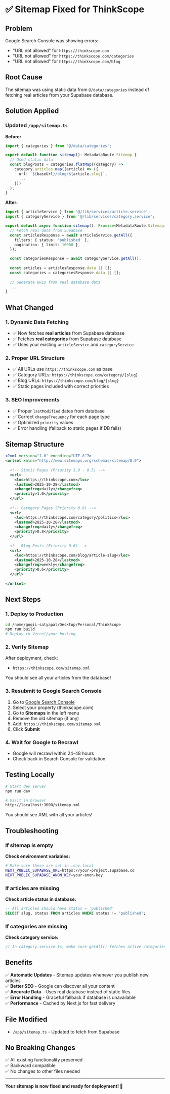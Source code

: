 # ✅ Sitemap Fixed for ThinkScope

## Problem
Google Search Console was showing errors:
- "URL not allowed" for `https://thinkscope.com`
- "URL not allowed" for `https://thinkscope.com/categories`
- "URL not allowed" for `https://thinkscope.com/blog`

## Root Cause
The sitemap was using static data from `@/data/categories` instead of fetching real articles from your Supabase database.

## Solution Applied

### Updated `/app/sitemap.ts`

**Before:**
```typescript
import { categories } from '@/data/categories';

export default function sitemap(): MetadataRoute.Sitemap {
  // Used static data
  const blogPosts = categories.flatMap((category) =>
    category.articles.map((article) => ({
      url: `${baseUrl}/blog/${article.slug}`,
      ...
    }))
  );
}
```

**After:**
```typescript
import { articleService } from '@/lib/services/article.service';
import { categoryService } from '@/lib/services/category.service';

export default async function sitemap(): Promise<MetadataRoute.Sitemap> {
  // Fetch real data from Supabase
  const articlesResponse = await articleService.getAll({
    filters: { status: 'published' },
    pagination: { limit: 10000 },
  });

  const categoriesResponse = await categoryService.getAll();
  
  const articles = articlesResponse.data || [];
  const categories = categoriesResponse.data || [];
  
  // Generate URLs from real database data
  ...
}
```

## What Changed

### 1. Dynamic Data Fetching
- ✅ Now fetches **real articles** from Supabase database
- ✅ Fetches **real categories** from Supabase database
- ✅ Uses your existing `articleService` and `categoryService`

### 2. Proper URL Structure
- ✅ All URLs use `https://thinkscope.com` as base
- ✅ Category URLs: `https://thinkscope.com/category/{slug}`
- ✅ Blog URLs: `https://thinkscope.com/blog/{slug}`
- ✅ Static pages included with correct priorities

### 3. SEO Improvements
- ✅ Proper `lastModified` dates from database
- ✅ Correct `changeFrequency` for each page type
- ✅ Optimized `priority` values
- ✅ Error handling (fallback to static pages if DB fails)

## Sitemap Structure

```xml
<?xml version="1.0" encoding="UTF-8"?>
<urlset xmlns="http://www.sitemaps.org/schemas/sitemap/0.9">
  
  <!-- Static Pages (Priority 1.0 - 0.5) -->
  <url>
    <loc>https://thinkscope.com</loc>
    <lastmod>2025-10-28</lastmod>
    <changefreq>daily</changefreq>
    <priority>1.0</priority>
  </url>
  
  <!-- Category Pages (Priority 0.8) -->
  <url>
    <loc>https://thinkscope.com/category/politics</loc>
    <lastmod>2025-10-28</lastmod>
    <changefreq>daily</changefreq>
    <priority>0.8</priority>
  </url>
  
  <!-- Blog Posts (Priority 0.6) -->
  <url>
    <loc>https://thinkscope.com/blog/article-slug</loc>
    <lastmod>2025-10-28</lastmod>
    <changefreq>weekly</changefreq>
    <priority>0.6</priority>
  </url>
  
</urlset>
```

## Next Steps

### 1. Deploy to Production
```bash
cd /home/goqii-satyapal/Desktop/Personal/ThinkScope
npm run build
# Deploy to Vercel/your hosting
```

### 2. Verify Sitemap
After deployment, check:
- `https://thinkscope.com/sitemap.xml`

You should see all your articles from the database!

### 3. Resubmit to Google Search Console
1. Go to [Google Search Console](https://search.google.com/search-console)
2. Select your property (thinkscope.com)
3. Go to **Sitemaps** in the left menu
4. Remove the old sitemap (if any)
5. Add: `https://thinkscope.com/sitemap.xml`
6. Click **Submit**

### 4. Wait for Google to Recrawl
- Google will recrawl within 24-48 hours
- Check back in Search Console for validation

## Testing Locally

```bash
# Start dev server
npm run dev

# Visit in browser
http://localhost:3000/sitemap.xml
```

You should see XML with all your articles!

## Troubleshooting

### If sitemap is empty
**Check environment variables:**
```bash
# Make sure these are set in .env.local
NEXT_PUBLIC_SUPABASE_URL=https://your-project.supabase.co
NEXT_PUBLIC_SUPABASE_ANON_KEY=your-anon-key
```

### If articles are missing
**Check article status in database:**
```sql
-- All articles should have status = 'published'
SELECT slug, status FROM articles WHERE status != 'published';
```

### If categories are missing
**Check category service:**
```typescript
// In category.service.ts, make sure getAll() fetches active categories
```

## Benefits

✅ **Automatic Updates** - Sitemap updates whenever you publish new articles  
✅ **Better SEO** - Google can discover all your content  
✅ **Accurate Data** - Uses real database instead of static files  
✅ **Error Handling** - Graceful fallback if database is unavailable  
✅ **Performance** - Cached by Next.js for fast delivery  

## File Modified

- `/app/sitemap.ts` - Updated to fetch from Supabase

## No Breaking Changes

✅ All existing functionality preserved  
✅ Backward compatible  
✅ No changes to other files needed  

---

**Your sitemap is now fixed and ready for deployment! 🎉**
